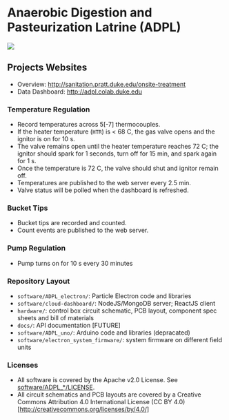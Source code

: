 # Anaerobic Digestion and Pasteurization Latrine (ADPL)
<a href="https://travis-ci.org/mlp6/ADPL"><img src="https://travis-ci.org/mlp6/ADPL.svg?branch=master" /></a>


## Projects Websites
* Overview: http://sanitation.pratt.duke.edu/onsite-treatment
* Data Dashboard: http://adpl.colab.duke.edu

### Temperature Regulation
* Record temperatures across 5[-7] thermocouples.
* If the heater temperature (``HTR``) is < 68 C, the gas valve opens and the
  ignitor is on for 10 s.
* The valve remains open until the heater temperature reaches 72 C; the ignitor
  should spark for 1 seconds, turn off for 15 min, and spark again for 1 s.
* Once the temperature is 72 C, the valve should shut and ignitor remain off.
* Temperatures are published to the web server every 2.5 min.
* Valve status will be polled when the dashboard is refreshed.

### Bucket Tips
* Bucket tips are recorded and counted.
* Count events are published to the web server.

### Pump Regulation
* Pump turns on for 10 s every 30 minutes 

### Repository Layout
* ```software/ADPL_electron/```: Particle Electron code and libraries
* ```software/cloud-dashboard/```: NodeJS/MongoDB server; ReactJS client
* ```hardware/```: control box circuit schematic, PCB layout, component spec
  sheets and bill of materials
* ```docs/```: API documentation [FUTURE]
* ```software/ADPL_uno/```: Arduino code and libraries (depracated)
* ```software/electron_system_firmware/```: system firmware on different field units

### Licenses
* All software is covered by the Apache v2.0 License.  See
  [software/ADPL_*/LICENSE](software/ADPL_complete/LICENSE).
* All circuit schematics and PCB layouts are covered by a Creative Commons
  Attribution 4.0 International License (CC BY 4.0)
  [http://creativecommons.org/licenses/by/4.0/]
